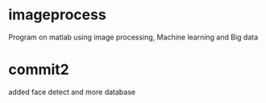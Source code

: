 # imageprocess
Program on matlab using image processing, Machine learning and Big data

# commit2
added face detect and more database
